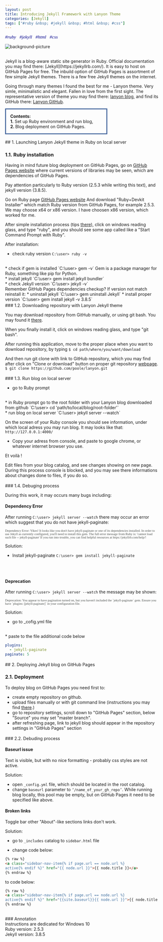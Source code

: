 ```yaml
---
layout: post
title: Introducing Jekyll Framework with Lanyon Theme
categories: [Jekyll]
tags: ["#ruby &nbsp; #jekyll &nbsp; #html &nbsp; #css"]
---
```

<p align="left"> <span style="color:darkblue; font-family:Calibri; font-size: 110%;"> <em> #ruby &nbsp; #jekyll &nbsp; #html &nbsp; #css </em></span> </p>

![background-picture]({{site.baseurl}}/assets/jekyll-white-black.png)

<br>
Jekyll is a blog-aware static site generator in Ruby. Official documentation you may find there: [Jekyll](https://jekyllrb.com/).
It is easy to host on GitHub Pages for free. The inbuild option of GitHub Pages is assortment of few simple Jekyll themes. 
There is a few free Jekyll themes on the internet. 

Going through many themes I found the best for me - Lanyon theme. 
Very simle, minimalistic and elegant. Fallen in love from the first sight.
The representative version of theme you may find there:
[lanyon blog](http://lanyon.getpoole.com/), and find its GitHub there: [Lanyon GitHub](https://github.com/poole/lanyon).

  

<p style="
border:3px; 
border-style:solid; 
border-color:#42649c; 
padding: 1em;
width: 60%;
"
> <strong>Contents:</strong> 
<br>
<strong>1.</strong> Set up Ruby environment and run blog,
<br> 
<strong>2. </strong> Blog deployment on GitHub Pages.
</p>

<div style="line-height:20%;"> <br> </div>
## 1. Launching Lanyon Jekyll theme in Ruby on local server 

### 1.1. Ruby installation

Having in mind future blog deployment on GitHub Pages, go on [GitHub Pages website](https://pages.github.com/versions/) where current versions of libraries may be seen, 
which are dependencies of GitHub Pages.

Pay attention particularly to Ruby version (2.5.3 while writing this text), and jekyll version (3.8.5). 

Go on Ruby page [GitHub Pages website](https://rubyinstaller.org/downloads/archives/)
And download "Ruby+Devkit Installer" which match Ruby version from GitHub Pages, for example 2.5.3.
We may choose x64 or x86 version. I have choosen x86 version, which worked for me.

After simple installation process (tips [there](https://www.youtube.com/watch?v=LfP7Y9Ja6Qc)),
click on windows reading glass, and type "ruby", and you should see some app called like a 
"Start Command Prompt with Ruby".

After installation: 
* check ruby version `C:\user> ruby -v`
<br>
* check if gem is installed `C:\user> gem -v` Gem is a package manager for Ruby, something like pip for Python.
<br>
* install jekyll `C:\user> gem install jekyll bundler`
<br>
* check Jekyll version `C:\user> jekyll -v`
<br>
Remember GitHub Pages dependencies checkup? If version not match reinstall it: 
* uninstall jekyll `C:\user> gem uninstall Jekyll`
* install proper version `C:\user> gem install jekyll -v 3.8.5`

<div style="line-height:20%;"> <br> </div>
### 1.2. Downloading repository with Lanyon Jekyll theme

You may download repository from GitHub manually, or using git bash. You may found it [there](https://gitforwindows.org/). 

When you finally install it, click on windows reading glass, and type "git bash".

After running this application, move to the proper place when you want to download repository, by typing `$ cd path/where/you/want/download`

And then run git clone with link to GitHub repository, which you may find after click on 
"Clone or download" button on proper git repository [webpage](https://github.com/poole/lanyon).
<br>
`$ git clone https://github.com/poole/lanyon.git`

<div style="line-height:20%;"> <br> </div>
### 1.3. Run blog on local server

* go to Ruby prompt
<br>
* in Ruby prompt go to the root folder with your Lanyon blog downloaded from github `C:\user> cd 'path/to/local/blog/root-folder'`
<br>
* run blog on local server `C:\user> jekyll server --watch`
<br>

On the screen of your Ruby console you should see information, under which local adress
you may run blog. It may looks like that:
<br>
`http://127.0.0.1:4000/`
<br>
* Copy your adress from console, and paste to google chrome, or whatever internet browser you use.

<i class='fa fa-star fa-2x color-blue' style="color:purple" ></i> Et voilà ! 

Edit files from your blog catalog, and see changes showing on new page.
During this process console is blocked, and you may see there informations about changes done
to files, if you do so.

<div style="line-height:20%;"> <br> </div>
### 1.4. Debuging process

During this work, it may occurs many bugs including:

#### Dependency Error
After running `C:\user> jekyll server --watch` there may occur an error which suggest that you do not have jekyll-paginate:

<div class="message">
<span style="color:#494d4a; font-family:Consolas; font-size: 75%;">
Dependency Error: Yikes! It looks like you don't have jekyll-paginate or one of its dependencies installed. In order to use Jekyll as currently configured, you'll need to install this gem. The full error message from Ruby is: 'cannot load such file -- jekyll-paginate' If you run into trouble, you can find helpful resources at https://jekyllrb.com/help/!
</span>
</div>

Solution:
<br>
* Install jekyll-paginate `C:\user> gem install jekyll-paginate`
<br>
<br>


#### Deprecation
After running `C:\user> jekyll server --watch` the message may be shown:

<div class="message">
<span style="color:#494d4a; font-family:Consolas; font-size: 75%;">
Deprecation: You appear to have pagination turned on, but you haven't included the `jekyll-paginate` gem. Ensure you have `plugins: [jekyll-paginate]` in your configuration file.  
</span>
</div>


Solution:

* go to _cofig.yml file 
<br>
* paste to the file additional code below

``` yml
plugins:
  - jekyll-paginate
paginate: 5
```

<div style="line-height:20%;"> <br> </div>
## 2. Deploying Jekyll blog on GitHub Pages

### 2.1. Deployment 

To deploy blog on GitHub Pages you need first to: 
* create empty repository on github.
* upload files manually or with git command line (instructions you may find [there](https://help.github.com/en/articles/adding-an-existing-project-to-github-using-the-command-line).)
* go to repository settings, scroll down to "GitHub Pages" section, below "Source" you may set "master branch".
* after refreshing page, link to jekyll blog should appear in the repository settings in "GitHub Pages" section 

<div style="line-height:20%;"> <br> </div>
### 2.2. Debuding process

#### Baseurl issue
Text is visible, but with no nice formatting - probably css styles are not active.

Solution:
* open `_config.yml` file, which should be located in the root catalog.
* change  `baseurl` parameter to `‘/name_of_your_gh_repo’`.
While running blog locally, this pool may be empty, but on GitHub Pages it need to be specified like above. 

#### Broken links


Toggle bar other "About"-like sections links don't work.

Solution:

* go to `_includes` catalog to `sidebar.html` file

* change code below:

``` html
{% raw %}
<a class="sidebar-nav-item{% if page.url == node.url %} 
active{% endif %}" href="{{ node.url }}">{{ node.title }}</a>
{% endraw %}
```

to code below:

``` html
{% raw %}
<a class="sidebar-nav-item{% if page.url == node.url %} 
active{% endif %}" href="{{site.baseurl}}{{ node.url }}">{{ node.title }}</a>
{% endraw %}
```

<br>
### Annotation
<div class="message">
Instructions are dedicated for Windows 10 <br>
Ruby version: 2.5.3 <br>
Jekyll version: 3.8.5 <br>
</div>





